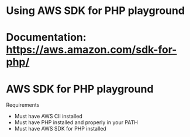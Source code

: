 # 
# Using AWS SDK for PHP playground
# Documentation: https://aws.amazon.com/sdk-for-php/
#
#

<h1> AWS SDK for PHP playground </h1>

<p>Requirements</p>

<ul>
    <li>Must have AWS ClI installed</li>
    <li>Must have PHP installed and properly in your PATH</li>
    <li>Must have AWS SDK for PHP installed</li>
</ul>